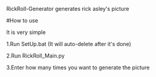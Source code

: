 RickRoll-Generator
generates rick asley's picture

#How to use

It is very simple

1.Run SetUp.bat (It will auto-delete after it's done)

2.Run RickRoll_Main.py

3.Enter how many times you want to generate the picture


